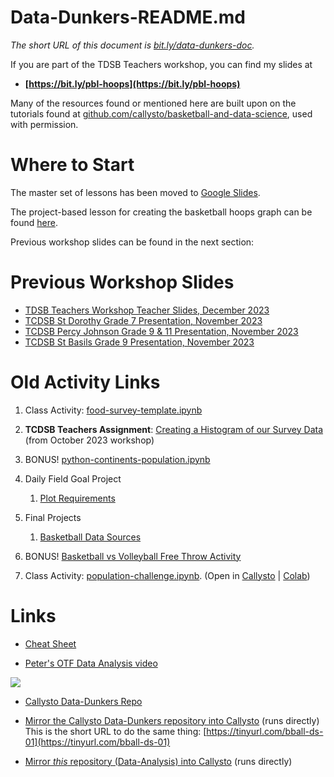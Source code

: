 # Data-Dunkers-README.md

*The short URL of this document is [bit.ly/data-dunkers-doc](https://bit.ly/data-dunkers-doc).*

If you are part of the TDSB Teachers workshop, you can find my slides at 
<br>
- **[https://bit.ly/pbl-hoops](https://bit.ly/pbl-hoops)**

Many of the resources found or mentioned here are built upon on the tutorials found at [github.com/callysto/basketball-and-data-science](https://github.com/callysto/basketball-and-data-science), used with permission.

# Where to Start

The master set of lessons has been moved to [Google Slides](https://bit.ly/dd-slides). 

The project-based lesson for creating the basketball hoops graph can be found [here](https://bit.ly/pbl-hoops).

Previous workshop slides can be found in the next section:

# Previous Workshop Slides

- [TDSB Teachers Workshop Teacher Slides, December 2023](https://docs.google.com/presentation/d/1bwbJJKbxb6I5EvEz4DcV3LbVoWx6izxvgXsei1Irk-M/edit?usp=sharing)
- [TCDSB St Dorothy Grade 7 Presentation, November 2023](https://docs.google.com/presentation/d/1pHaoC7vEUOipnP36v0nEZqVJTvyv6LNHbIkEMsK2TDY/edit?usp=sharing)
- [TCDSB Percy Johnson Grade 9 & 11 Presentation, November 2023](https://docs.google.com/presentation/d/13zEazGi96pzduxMaJaayxsgKHMM8sZXrJbvVPLp-hEk/edit?usp=sharing)
- [TCDSB St Basils Grade 9 Presentation, November 2023](https://docs.google.com/presentation/d/1_lDpJLvLsbAde0jc_SuN_9O4qKdHd28SXNgPfXJyo40/edit?usp=sharing)

# Old Activity Links

1. Class Activity: [food-survey-template.ipynb](Misc/food-survey-template.ipynb)

1. **TCDSB Teachers Assignment**: [Creating a Histogram of our Survey Data](Misc/tcdsb-pd.ipynb) (from October 2023 workshop)

1. BONUS! [python-continents-population.ipynb](Demos/python-continents-population.ipynb)

1. Daily Field Goal Project
    1.  [Plot Requirements](BADS/personal-fg-stats-reqts.md)

1.  Final Projects
    1.  [Basketball Data Sources](Data/basketball-data-sources.md)
      
1.  BONUS! [Basketball vs Volleyball Free Throw Activity](Demos/bb-vs-vb-activity/bb-vs-vb.md)

1. Class Activity: [population-challenge.ipynb](Plotly/Challenges/population-challenge.ipynb). (Open in [Callysto](https://hub.callysto.ca/jupyter/hub/user-redirect/git-pull?repo=https://github.com/pbeens/Data-Analysis&branch=main&subPath=Plotly/Challenges/population-challenge.ipynb&depth=1) | [Colab](https://githubtocolab.com/pbeens/Data-Analysis/blob/main/Plotly/Challenges/population-challenge.ipynb))

# Links

- [Cheat Sheet](cheatsheet.md)

- [Peter's OTF Data Analysis video](https://youtu.be/r8D1DU5hmUM)

[![](https://markdown-videos.vercel.app/youtube/r8D1DU5hmUM)](https://youtu.be/r8D1DU5hmUM)

- [Callysto Data-Dunkers Repo](https://github.com/callysto/basketball-and-data-science)

- [Mirror the Callysto Data-Dunkers repository into Callysto](https://hub.callysto.ca/jupyter/hub/user-redirect/git-pull?repo=https%3A%2F%2Fgithub.com%2Fcallysto%2Fbasketball-and-data-science&branch=main&subPath=content/01-introduction.ipynb&depth=1) (runs directly)
<br>This is the short URL to do the same thing: [https://tinyurl.com/bball-ds-01](https://tinyurl.com/bball-ds-01)

- [Mirror *this* repository (Data-Analysis) into Callysto](https://hub.callysto.ca/jupyter/hub/user-redirect/git-pull?repo=https://github.com/pbeens/Data-Analysis) (runs directly)
